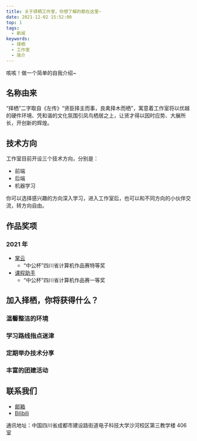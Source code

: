 ```yaml
---
title: 关于择栖工作室，你想了解的都在这里~
date: 2021-12-02 15:52:00
top: 1
tags:
  - 新闻
keywords:
  - 择栖
  - 工作室
  - 简介
---
```


咳咳！做一个简单的自我介绍~

<!-- more -->

## 名称由来

“择栖”二字取自《左传》“贤臣择主而事，良禽择木而栖”，寓意着工作室将以优越的硬件环境、凭和谐的文化氛围引凤鸟栖居之上，让贤才得以因时应势、大展所长，开创新的辉煌。

## 技术方向

工作室目前开设三个技术方向，分别是：

- 前端
- 后端
- 机器学习

你可以选择感兴趣的方向深入学习，进入工作室后，也可以和不同方向的小伙伴交流，转方向自由。

## 作品奖项

### 2021 年

- [掌云]()
  - “中公杯”四川省计算机作品赛特等奖
- [课程助手]()
  - “中公杯”四川省计算机作品赛一等奖

## 加入择栖，你将获得什么？

### 温馨整洁的环境

### 学习路线指点迷津

### 定期举办技术分享

### 丰富的团建活动

## 联系我们

- [邮箱](mailto:contact@zeqi.tech)
- [Bilibili](https://space.bilibili.com/1023155897)

通讯地址：中国四川省成都市建设路街道电子科技大学沙河校区第三教学楼 406 室
